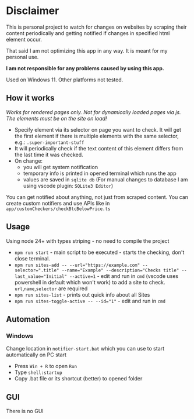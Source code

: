 <h1>Disclaimer</h1>
This is personal project to watch for changes on websites by scraping their content periodically and getting notified if changes in specified html element occur.

That said I am not optimizing this app in any way. It is meant for my personal use.

**I am not responsible for any problems caused by using this app.**

Used on Windows 11. Other platforms not tested.

<h2>How it works</h2>

_Works for rendered pages only. Not for dynamically loaded pages via js. The elements must be on the site on load!_

-   Specify element via its selector on page you want to check.
    It will get the first element if there is multiple elements with the same selector, e.g.: `.super-important-stuff`
-   It will periodically check if the text content of this element differs from the last time it was checked.
-   On change:
    -   you will get system notification
    -   temporary info is printed in opened terminal which runs the app
    -   values are saved in `sqlite db` (For manual changes to database I am using vscode plugin: `SQLite3 Editor`)

You can get notified about anything, not just from scraped content. You can create custom notifiers and use APIs like in `app/customCheckers/checkBtcBelowPrice.ts`

<h2>Usage</h2>

Using node 24+ with types striping - no need to compile the project

-   `npm run start` - main script to be executed - starts the checking, don't close terminal.
-   `npm run sites-add -- --url="https://example.com" --selector=".title" --name="Example" --description="Checks title" --last_value="Initial" --active=1` - edit and run in `cmd` (vscode uses powershell in default which won't work) to add a site to check. `url`,`name`,`selector` are required
-   `npm run sites-list` - prints out quick info about all Sites
-   `npm run sites-toggle-active -- --id="1"` - edit and run in `cmd`

<h2>Automation</h2>

<h3>Windows</h3>

Change location in `notifier-start.bat` which you can use to start automatically on PC start

-   Press `Win + R` to open `Run`
-   Type `shell:startup`
-   Copy .bat file or its shortcut (better) to opened folder

<h2>GUI</h2>

There is no GUI
